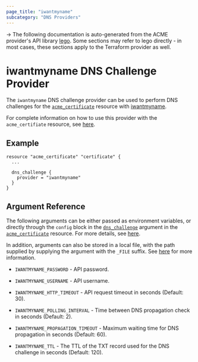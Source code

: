 ```yaml
---
page_title: "iwantmyname"
subcategory: "DNS Providers"
---
```


-> The following documentation is auto-generated from the ACME
provider's API library [lego](https://go-acme.github.io/lego/).  Some
sections may refer to lego directly - in most cases, these sections
apply to the Terraform provider as well.

# iwantmyname DNS Challenge Provider

The `iwantmyname` DNS challenge provider can be used to perform DNS challenges for
the [`acme_certificate`][resource-acme-certificate] resource with
[iwantmyname](https://iwantmyname.com).

[resource-acme-certificate]: ../resources/certificate.md

For complete information on how to use this provider with the `acme_certifiate`
resource, see [here][resource-acme-certificate-dns-challenges].

[resource-acme-certificate-dns-challenges]: ../resources/certificate.md#using-dns-challenges

## Example

```hcl
resource "acme_certificate" "certificate" {
  ...

  dns_challenge {
    provider = "iwantmyname"
  }
}
```
## Argument Reference

The following arguments can be either passed as environment variables, or
directly through the `config` block in the
[`dns_challenge`][resource-acme-certificate-dns-challenge-arg] argument in the
[`acme_certificate`][resource-acme-certificate] resource. For more details, see
[here][resource-acme-certificate-dns-challenges].

[resource-acme-certificate-dns-challenge-arg]: ../resources/certificate.md#dns_challenge

In addition, arguments can also be stored in a local file, with the path
supplied by supplying the argument with the `_FILE` suffix. See
[here][acme-certificate-file-arg-example] for more information.

[acme-certificate-file-arg-example]: ../resources/certificate.md#using-variable-files-for-provider-arguments

* `IWANTMYNAME_PASSWORD` - API password.
* `IWANTMYNAME_USERNAME` - API username.

* `IWANTMYNAME_HTTP_TIMEOUT` - API request timeout in seconds (Default: 30).
* `IWANTMYNAME_POLLING_INTERVAL` - Time between DNS propagation check in seconds (Default: 2).
* `IWANTMYNAME_PROPAGATION_TIMEOUT` - Maximum waiting time for DNS propagation in seconds (Default: 60).
* `IWANTMYNAME_TTL` - The TTL of the TXT record used for the DNS challenge in seconds (Default: 120).


